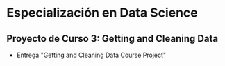 # <span align="center">Especialización en Data Science</span>
## Proyecto de Curso 3: Getting and Cleaning Data
- Entrega "Getting and Cleaning Data Course Project"
